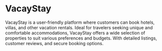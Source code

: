 # VacayStay
VacayStay is a user-friendly platform where customers can book hotels, villas, and other vacation rentals. Ideal for travelers seeking unique and comfortable accommodations, VacayStay offers a wide selection of properties to suit various preferences and budgets. With detailed listings, customer reviews, and secure booking options.
